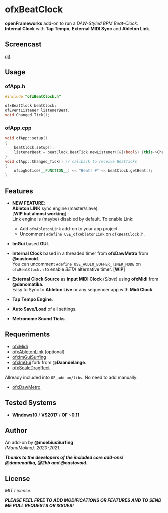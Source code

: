 # ofxBeatClock

**openFrameworks** add-on to run a *DAW-Styled BPM Beat-Clock*.  
**Internal Clock** with **Tap Tempo**, **External MIDI Sync** and **Ableton Link**.  

## Screencast

[gif](/readme_images/ofxBeatClock.gif?raw=true "gif")

## Usage

### ofApp.h
```cpp
#include "ofxBeatClock.h"

ofxBeatClock beatClock;
ofEventListener listenerBeat;
void Changed_Tick();
```

### ofApp.cpp
```cpp
void ofApp::setup()
{
	beatClock.setup();
	listenerBeat = beatClock.BeatTick.newListener([&](bool&) {this->Changed_Tick(); });
}
void ofApp::Changed_Tick() // callback to receive BeatTicks
{
	ofLogNotice(__FUNCTION__) << "Beat! #" << beatClock.getBeat();
}
```

## Features

* **NEW FEATURE**:  
**Ableton LINK** sync engine (master/slave).  
  [**WIP but almost working**]  
  Link engine is (maybe) disabled by default. To enable Link:
  * Add ```ofxAbletonLink``` add-on to your app project. 
  * Uncomment ```#define USE_ofxAbletonLink``` on ```ofxBeatClock.h```.  

* **ImGui** based **GUI**.  
* **Internal Clock** based in a threaded timer from **ofxDawMetro** from **@castovoid**.  
You can uncomment `#define USE_AUDIO_BUFFER_TIMER_MODE` on `ofxBeatClock.h` to enable *BETA* alternative timer. [**WIP**]
* **External Clock Source** as **input MIDI Clock** (*Slave*) using **ofxMidi** from **@danomatika**.  
Easy to Sync to **Ableton Live** or any sequencer app with **Midi Clock**.
* **Tap Tempo Engine**.
* **Auto Save/Load** of all settings.
* **Metronome Sound Ticks**.

## Requeriments

* [ofxMidi](https://github.com/danomatika/ofxMidi)  
* [ofxAbletonLink](https://github.com/2bbb/ofxAbletonLink) [optional]  
* [ofxImGuiSurfing](https://github.com/moebiussurfing/ofxSurfingImGui)
* [ofxImGui](https://github.com/Daandelange/ofxImGui/) fork from @**Daandelange**.  
* [ofxScaleDragRect](https://github.com/moebiussurfing/ofxScaleDragRect)  

Allready included into ```OF_add-on/libs```. No need to add manually:  
* [ofxDawMetro](https://github.com/castovoid/ofxDawMetro)  

## Tested Systems
- **Windows10** / **VS2017** / **OF ~0.11**

## Author
An add-on by **@moebiusSurfing**  
*(ManuMolina). 2020-2021.*

**_Thanks to the developers of the included core add-ons!  
@danomatika, @2bb and @castovoid._**

## License
*MIT License.*

**_PLEASE FEEL FREE TO ADD MODIFICATIONS OR FEATURES AND TO SEND ME PULL REQUESTS OR ISSUES!_**
